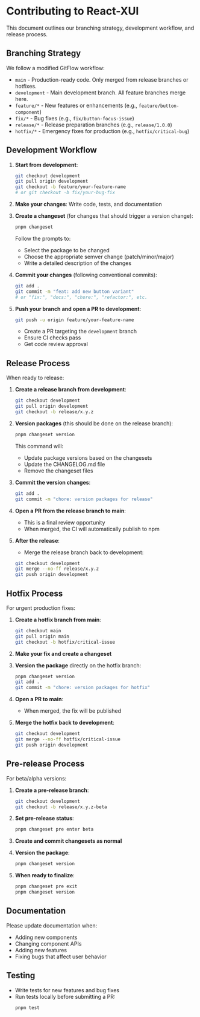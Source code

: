 # Contributing to React-XUI

This document outlines our branching strategy, development workflow, and release process.

## Branching Strategy

We follow a modified GitFlow workflow:

- `main` - Production-ready code. Only merged from release branches or hotfixes.
- `development` - Main development branch. All feature branches merge here.
- `feature/*` - New features or enhancements (e.g., `feature/button-component`)
- `fix/*` - Bug fixes (e.g., `fix/button-focus-issue`)
- `release/*` - Release preparation branches (e.g., `release/1.0.0`)
- `hotfix/*` - Emergency fixes for production (e.g., `hotfix/critical-bug`)

## Development Workflow

1. **Start from development**:

   ```bash
   git checkout development
   git pull origin development
   git checkout -b feature/your-feature-name
   # or git checkout -b fix/your-bug-fix
   ```

2. **Make your changes**: Write code, tests, and documentation

3. **Create a changeset** (for changes that should trigger a version change):

   ```bash
   pnpm changeset
   ```

   Follow the prompts to:

   - Select the package to be changed
   - Choose the appropriate semver change (patch/minor/major)
   - Write a detailed description of the changes

4. **Commit your changes** (following conventional commits):

   ```bash
   git add .
   git commit -m "feat: add new button variant"
   # or "fix:", "docs:", "chore:", "refactor:", etc.
   ```

5. **Push your branch and open a PR to development**:
   ```bash
   git push -u origin feature/your-feature-name
   ```
   - Create a PR targeting the `development` branch
   - Ensure CI checks pass
   - Get code review approval

## Release Process

When ready to release:

1. **Create a release branch from development**:

   ```bash
   git checkout development
   git pull origin development
   git checkout -b release/x.y.z
   ```

2. **Version packages** (this should be done on the release branch):

   ```bash
   pnpm changeset version
   ```

   This command will:

   - Update package versions based on the changesets
   - Update the CHANGELOG.md file
   - Remove the changeset files

3. **Commit the version changes**:

   ```bash
   git add .
   git commit -m "chore: version packages for release"
   ```

4. **Open a PR from the release branch to main**:

   - This is a final review opportunity
   - When merged, the CI will automatically publish to npm

5. **After the release**:
   - Merge the release branch back to development:
   ```bash
   git checkout development
   git merge --no-ff release/x.y.z
   git push origin development
   ```

## Hotfix Process

For urgent production fixes:

1. **Create a hotfix branch from main**:

   ```bash
   git checkout main
   git pull origin main
   git checkout -b hotfix/critical-issue
   ```

2. **Make your fix and create a changeset**

3. **Version the package** directly on the hotfix branch:

   ```bash
   pnpm changeset version
   git add .
   git commit -m "chore: version packages for hotfix"
   ```

4. **Open a PR to main**:

   - When merged, the fix will be published

5. **Merge the hotfix back to development**:
   ```bash
   git checkout development
   git merge --no-ff hotfix/critical-issue
   git push origin development
   ```

## Pre-release Process

For beta/alpha versions:

1. **Create a pre-release branch**:

   ```bash
   git checkout development
   git checkout -b release/x.y.z-beta
   ```

2. **Set pre-release status**:

   ```bash
   pnpm changeset pre enter beta
   ```

3. **Create and commit changesets as normal**

4. **Version the package**:

   ```bash
   pnpm changeset version
   ```

5. **When ready to finalize**:
   ```bash
   pnpm changeset pre exit
   pnpm changeset version
   ```

## Documentation

Please update documentation when:

- Adding new components
- Changing component APIs
- Adding new features
- Fixing bugs that affect user behavior

## Testing

- Write tests for new features and bug fixes
- Run tests locally before submitting a PR:
  ```bash
  pnpm test
  ```
